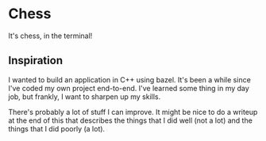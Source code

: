 # Chess

It's chess, in the terminal!

## Inspiration

I wanted to build an application in C++ using bazel. It's been a while since I've coded my own project end-to-end. I've learned some thing in my day job, but frankly, I want to sharpen up my skills.

There's probably a lot of stuff I can improve. It might be nice to do a writeup at the end of this that describes the things that I did well (not a lot) and the things that I did poorly (a lot).